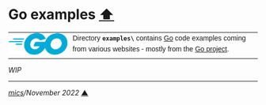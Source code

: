 # <span id="top">Go examples</span> <span style="size:30%;"><a href="../README.md">⬆</a></span>

<table style="font-family:Helvetica,Arial;font-size:14px;line-height:1.6;">
  <tr>
  <td style="border:0;padding:0 10px 0 0;min-width:120px;"><a href="https://golang.org/" rel="external"><img style="border:0;" src="../docs/images/go-logo-blue.svg" width="120" alt="Go project"/></a></td>
  <td style="border:0;padding:0;vertical-align:text-top;">Directory <strong><code>examples\</code></strong> contains <a href="https://golang.org/" rel="external" alt="Go">Go</a> code examples coming from various websites - mostly from the <a href="https://golang.org/" rel="external">Go project</a>.
  </td>
  </tr>
</table>

*WIP*

***

*[mics](https://lampwww.epfl.ch/~michelou/)/November 2022* [**&#9650;**](#top)
<span id="bottom">&nbsp;</span>

<!-- link refs -->

[windows_batch_file]: https://en.wikibooks.org/wiki/Windows_Batch_Scripting

